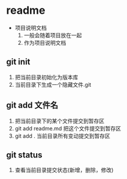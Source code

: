 # readme
+ 项目说明文档
  1. 一般会随着项目放在一起
  2. 作为项目说明文档
  
## git init 
1. 把当前目录初始化为版本库
2. 当前目录下生成一个隐藏文件.git
## git add 文件名
1. 把当前目录下的某个文件提交到暂存区
2. git add readme.md 把这个文件提交到暂存区
3. git add . 当前目录所有变动提交到暂存区
## git status 
1. 查看当前目录提交状态(新增，删除，修改)





<!-- ## 引入js代码
```js
var  abc = 123;
function say(){
    console.log(abc);
}
```
---
## 引入css代码
```css
.box{
    width:100px;
} -->
